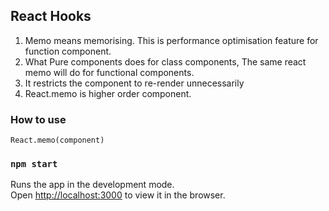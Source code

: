 ## React Hooks

1. Memo means memorising. This is performance optimisation feature for function component.
2. What Pure components does for class components, The same react memo will do for functional components.
3. It restricts the component to re-render unnecessarily
4. React.memo is higher order component. 


### How to use
    React.memo(component)

### `npm start`

Runs the app in the development mode.<br>
Open [http://localhost:3000](http://localhost:3000) to view it in the browser.
